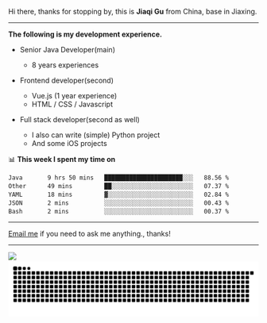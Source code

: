 Hi there, thanks for stopping by, this is **Jiaqi Gu** from China, base in Jiaxing.

---

**The following is my development experience.**

- Senior Java Developer(main)
  - 8 years experiences

- Frontend developer(second)
  - Vue.js (1 year experience)
  - HTML / CSS / Javascript
  
- Full stack developer(second as well)
  - I also can write (simple) Python project
  - And some iOS projects

📊 **This week I spent my time on**
<!--START_SECTION:waka-->

```txt
Java       9 hrs 50 mins   ██████████████████████░░░   88.56 %
Other      49 mins         ██░░░░░░░░░░░░░░░░░░░░░░░   07.37 %
YAML       18 mins         ▓░░░░░░░░░░░░░░░░░░░░░░░░   02.84 %
JSON       2 mins          ░░░░░░░░░░░░░░░░░░░░░░░░░   00.43 %
Bash       2 mins          ░░░░░░░░░░░░░░░░░░░░░░░░░   00.37 %
```

<!--END_SECTION:waka-->

---

[Email me](mailto:htk2klwgr@mozmail.com?subject=Hiring_from_GitHub) if you need to ask me anything., thanks!

---

![]( https://visitor-badge.glitch.me/badge?page_id=githubgujiaqi)
![]( https://github.com/droid-Q/droid-Q/raw/output/github-contribution-grid-snake.svg#gh-dark-mode-only)
